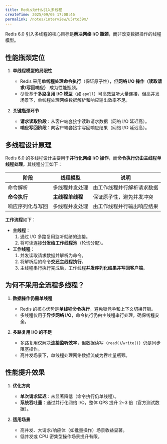 ```yaml
---
title: Redis为什么引入多线程
createTime: 2025/09/05 17:08:46
permalink: /notes/interview/u5rto39m/
---
```

Redis 6.0 引入多线程的核心目标是**解决网络 I/O 瓶颈**，而非改变数据操作的线程模型。

## 性能瓶颈定位

1. **单线程模型的局限性**
   - Redis 采用**单线程处理命令执行**（保证原子性），但**网络 I/O 操作（读取请求/写回响应）** 成为性能瓶颈。
   - 尽管基于**多路复用 I/O 模型**（如 `epoll`）可高效监听大量连接，但高并发场景下，单线程处理网络数据解析和响应输出效率不足。

2. **关键瓶颈环节**
   - **请求读取阶段**：从客户端套接字读取请求数据（网络 I/O 延迟高）。
   - **响应写回阶段**：向客户端套接字写回响应结果（网络 I/O 延迟高）。

## 多线程设计原理

Redis 6.0 的多线程设计主要用于**并行化网络 I/O 操作**，而**命令执行仍由主线程单线程处理**。其线程分工如下：

| 阶段       | 线程模型       | 说明            |
| -------- | ---------- | ------------- |
| 命令解析     | 多线程并发处理    | 由工作线程并行解析请求数据 |
| **命令执行** | **主线程单线程** | 保证原子性，避免并发冲突  |
| 响应序列化与写回 | 多线程并发处理    | 由工作线程并行输出响应结果 |

**工作流程**如下：
   - **主线程**：
     1. 通过 I/O 多路复用监听就绪的连接。
     2. 将可读连接**分发给工作线程池**（轮询分配）。
   - **工作线程**：
     1. 并发读取请求数据并解析为命令。
     2. 将解析后的命令**交还主线程执行**。
     3. 主线程串行执行完成后，工作线程**并发序列化结果并写回客户端**。

## 为何不采用全流程多线程？

1. **数据操作仍需单线程**
   - Redis 的核心优势是**单线程命令执行**，避免锁竞争和上下文切换开销。
   - 多线程仅用于**异步网络 I/O**，命令执行仍由主线程串行处理，确保线程安全。

2. **多路复用 I/O 的不足**
   - 多路复用仅解决**连接监听效率**，但数据读写（`read()`/`write()`）仍是同步阻塞操作。
   - 高并发场景下，单线程处理网络数据流成为吞吐量瓶颈。

## 性能提升效果

1. **优化方向**
   - **单次请求延迟**：未显著降低（命令执行仍单线程）。
   - **系统吞吐量**：通过并行化网络 I/O，整体 QPS 提升 2~3 倍（官方测试数据）。

2. **适用场景**
   - 高并发、大请求/响应体（如批量操作）场景收益显著。
   - 低并发或 CPU 密集型操作场景提升有限。
